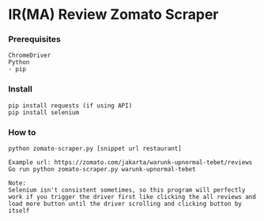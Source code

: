 # IR(MA) Review Zomato Scraper

### Prerequisites
```
ChromeDriver
Python
- pip

```

### Install
```
pip install requests (if using API)
pip install selenium

```

### How to
```
python zomato-scraper.py [snippet url restaurant]

Example url: https://zomato.com/jakarta/warunk-upnormal-tebet/reviews
Go run python zomato-scraper.py warunk-upnormal-tebet

Note:
Selenium isn't consistent sometimes, so this program will perfectly work if you trigger the driver first like clicking the all reviews and load more button until the driver scrolling and clicking button by itself
```
